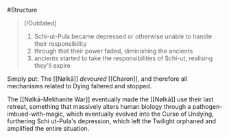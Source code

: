 #Structure 
> [!Outdated]
> 1. Schi-ut-Pula became depressed or otherwise unable to handle their responsibility
> 2. through that their power faded, diminishing the ancients
>3. ancients started to take the responsibilities of Schi-ut, realising they'll expire

Simply put: The [[Nølkā]] *devoured* [[Charon]], and therefore all mechanisms related to Dying faltered and stopped. 

The [[Nølkā-Mekhanite War]] eventually made the [[Nølkā]] use their last retreat, something that massively alters human biology through a pathogen-imbued-with-magic, which eventually evolved into the Curse of Undying, furthering Schi ut-Pula's depression, which left the Twilight orphaned and amplified the entire situation. 